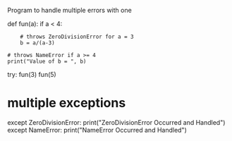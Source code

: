 Program to handle multiple errors with one

def fun(a):
	if a < 4:

		# throws ZeroDivisionError for a = 3
		b = a/(a-3)

	# throws NameError if a >= 4
	print("Value of b = ", b)
	
try:
	fun(3)
	fun(5)

# multiple exceptions
except ZeroDivisionError:
	print("ZeroDivisionError Occurred and Handled")
except NameError:
	print("NameError Occurred and Handled")
